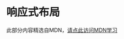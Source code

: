 # 响应式布局

此部分内容精选自MDN，[请点此访问MDN学习](https://developer.mozilla.org/zh-CN/docs/Learn/CSS/CSS_layout/Responsive_Design)
